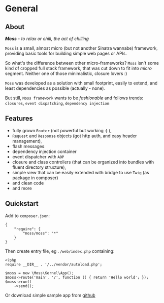 # General

## About

_**Moss** - to relax or chill, the act of chilling_

`Moss` is a small, almost micro (but not another Sinatra wannabe) framework, providing basic tools for building simple web pages or APIs.

So what's the difference between other micro-frameworks?
`Moss` isn't some kind of cropped full stack framework, that was cut down to fit into _micro_ segment.
Neither one of those minimalistic, closure lovers :)

`Moss` was developed as a solution with small footprint, easily to extend, and least dependencies as possible (actually - none).

But still, `Moss framework` wants to be _fashionable_ and follows trends: `closures`, `event dispatching`, `dependency injection`

## Features

 * fully grown `Router` (not powerful but working :) ),
 * `Request` and `Response` objects (got http auth, and easy header management),
 * flash messages
 * dependency injection container
 * event dispatcher with `AOP`
 * closure and class controllers (that can be organized into bundles with fluent directory structure),
 * simple view that can be easily extended with bridge to use `Twig` (as package in composer)
 * and clean code
 * and more

## Quickstart

Add to `composer.json`:

	{
	    "require": {
	        "moss/moss": "*"
	    }
	}

Then create entry file, eg `./web/index.php` containing:

	<?php
	require __DIR__ . '/../vendor/autoload.php';

	$moss = new \Moss\Kernel\App();
	$moss->route('main', '/', function () { return 'Hello world'; });
	$moss->run()
	    ->send();

Or download simple sample app from [github](https://github.com/potfur/moss-demoapp)